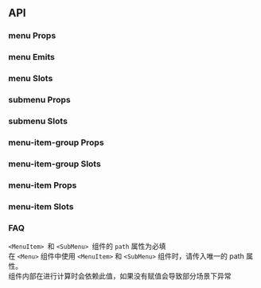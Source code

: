## API

### menu Props

<field-table :data="menuProps"/>

### menu Emits

<field-table :data="menuEmits"/>

### menu Slots

<field-table :data="menuSlots"/>

### submenu Props

<field-table :data="subMenuProps"/>

### submenu Slots

<field-table :data="subMenuSlots"/>

### menu-item-group Props

<field-table :data="menuItemGroupProps"/>

### menu-item-group Slots

<field-table :data="menuItemGroupSlots"/>

### menu-item Props

<field-table :data="menuItemProps"/>

### menu-item Slots

<field-table :data="menuItemSlots"/>

### FAQ

`<MenuItem> `和 `<SubMenu> `组件的 `path` 属性为必填
<br />
在 `<Menu>` 组件中使用 `<MenuItem>` 和 `<SubMenu>` 组件时，请传入唯一的 path 属性。
<br />
组件内部在进行计算时会依赖此值，如果没有赋值会导致部分场景下异常

<script setup>
import { ref } from 'vue';

const menuProps = ref([
  {
    name: 'theme',
    desc: '菜单的主题',
    type: '\'light\' | \'dark\'',
    value: '\'light\'',
  },
  {
    name: 'mode',
    desc: '菜单的模式',
    type: '\'vertical\' | \'horizontal\'',
    value: '\'vertical\'',
  },
  {
    name: 'level-indent',
    desc: '层级之间的缩进量',
    type: 'number',
    value: '-',
  },
  {
    name: 'auto-open',
    desc: '默认展开所有多级菜单',
    type: 'boolean',
    value: 'false',
  },
  {
    name: 'collapsed (v-model)',
    desc: '是否折叠菜单',
    type: 'boolean',
    value: '-',
  },
  {
    name: 'default-collapsed',
    desc: '默认是否折叠菜单',
    type: 'boolean',
    value: 'false',
  },
  {
    name: 'collapsed-width',
    desc: '折叠菜单宽度',
    type: 'number',
    value: '-',
  },
  {
    name: 'accordion',
    desc: '开启手风琴效果',
    type: 'boolean',
    value: 'false',
  },
  {
    name: 'auto-scroll-into-view',
    desc: '是否自动滚动选中项目到可见区域',
    type: 'boolean',
    value: 'false',
  },
  {
    name: 'show-collapse-button',
    desc: '是否内置折叠按钮',
    type: 'boolean',
    value: 'false',
  },
  {
    name: 'selected-keys (v-model)',
    desc: '选中的菜单项 key',
    type: 'string',
    value: '-',
  },
  {
    name: 'default-selected-keys',
    desc: '默认选中的菜单项 key ',
    type: 'string',
    value: '[]',
  },
  {
    name: 'open-keys (v-model)',
    desc: '展开的子菜单 key 数组',
    type: 'string[]',
    value: '-',
  },
  {
    name: 'default-open-keys',
    desc: '默认展开的子菜单 key 数组',
    type: 'string[]',
    value: '[]',
  },
  {
    name: 'scroll-config',
    desc: '滚动到可见区域的配置项，接收所有scroll-into-view-if-needed的参数',
    type: '{ [key: string]: any }',
    value: '-',
  },
  {
    name: 'trigger-props',
    desc: '弹出模式下可接受所有 Trigger 的 Props',
    type: 'TriggerProps',
    value: '-',
  },
  {
    name: 'tooltip-props',
    desc: '弹出模式下可接受所有 ToolTip 的 Props',
    type: 'object',
    value: '-',
  },
  {
    name: 'auto-open-selected',
    desc: '默认展开选中的菜单',
    type: 'boolean',
    value: 'false',
  },
  {
    name: 'breakpoint',
    desc: '响应式的断点, 详见响应式栅格',
    type: '\'xxl\' | \'xl\' | \'lg\' | \'md\' | \'sm\' | \'xs\'',
    value: '-',
  },
  {
    name: 'popup-max-height',
    desc: '弹出框的最大高度',
    type: 'boolean | number',
    value: 'true',
  },
]);

const menuEmits = ref([
  {
    name: 'collapse',
    desc: '折叠状态改变时触发',
    type: 'collapsed: boolean, type: \'clickTrigger\'|\'responsive\'',
    value: '-',
  },
  {
    name: 'menu-item-click',
    desc: '点击菜单项时触发',
    type: 'key: string',
    value: '-',
  },
  {
    name: 'sub-menu-click',
    desc: '点击子菜单时触发',
    type: 'key: string, openKeys: string[]',
    value: '-',
  },
]);

const menuSlots = ref([
  {
    name: 'collapse-icon',
    desc: '折叠图标',
    type: 'collapsed: boolean',
    value: '-',
  },
  {
    name: 'expand-icon-right',
    desc: '向右展开的图标',
    type: '-',
    value: '-',
  },
  {
    name: 'expand-icon-down',
    desc: '向下展开的图标',
    type: '-',
    value: '-',
  },
]);

const subMenuProps = ref([
  {
    name: 'path（必填）',
    desc: '子菜单的唯一标识',
    type: 'string',
    value: '-',
  },
  {
    name: 'title',
    desc: '子菜单的标题',
    type: 'string',
    value: '-',
  },
  {
    name: 'selectable',
    desc: '弹出模式下，是否将多级菜单头也作为一个菜单项，支持点击选中等状态',
    type: 'boolean',
    value: 'false',
  },
  {
    name: 'popup',
    desc: '是否强制使用弹出模式，level 表示当前子菜单的层级',
    type: 'boolean | ((level: number) => boolean)',
    value: 'false',
  },
  {
    name: 'popup-max-height',
    desc: '弹出框的最大高度',
    type: 'boolean | number',
    value: 'true',
  },
]);

const subMenuSlots = ref([
  {
    name: 'title',
    desc: '标题',
    type: '-',
    value: '-',
  },
  {
    name: 'expand-icon-right',
    desc: '向右展开的图标',
    type: '-',
    value: '-',
  },
  {
    name: 'expand-icon-down',
    desc: '向下展开的图标',
    type: '-',
    value: '-',
  },
  {
    name: 'icon',
    desc: '菜单的图标',
    type: '-',
    value: '-',
  },
]);

const menuItemGroupProps = ref([
  {
    name: 'title',
    desc: '菜单组的标题',
    type: 'string',
    value: '-',
  },
]);

const menuItemGroupSlots = ref([
  {
    name: 'title',
    desc: '标题',
    type: '-',
    value: '-',
  },
]);

const menuItemProps = ref([
  {
    name: 'path（必填）',
    desc: '菜单项的唯一标识',
    type: 'string',
    value: '-',
  },
  {
    name: 'disabled',
    desc: '是否禁用',
    type: 'boolean',
    value: 'false',
  },
]);

const menuItemSlots = ref([
  {
    name: 'icon',
    desc: '菜单的图标',
    type: '-',
    value: '-',
  },
]);
</script>

